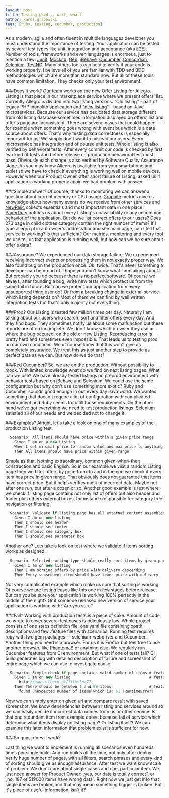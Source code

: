 ```yaml
---
layout: post
title: Testing prod... wait, what?
author: karol.grabowski
tags: [ruby, testing, cucumber, production]
---
```


As a modern, agile and often fluent in multiple languages developer you must understand the importance of testing.
Your application can be tested by several test types like unit, integration and acceptance (aka E2E). Number of tools,
frameworks and even languages is enormous, just to mention a few:
[Junit](http://junit.org/),
[Mockito](http://mockito.org/),
[Geb](http://www.gebish.org/),
[jBehave](http://jbehave.org/),
[Cucumber](https://cukes.info/),
[Concordian](http://concordion.org/),
[Selenium](http://www.seleniumhq.org/),
[TestNG](http://testng.org/).
 Many others tools can help to verify if your code is working properly. I believe all of you are familiar with TDD and
BDD methodologies which are more than standard now. But all of these tools have common limitation. They checks only
your test environment.

###Does it work?
Our team works on the new Offer Listing for [Allegro](http://allegro.pl). Listing is that place in our marketplace service where we present
offers' list. Currently Allegro is divided into two listing versions. "Old listing" - part of legacy PHP monolith
application and ["new listing"](http://allegro.pl/dodatki-do-plyt-cd-dvd-etui-albumy-4735) - based on Java microservices. Because our service has dedicated data storage different
from old listing database sometimes information displayed on offers' list and offer's page are inconsistent. There are
several cases that could happen — for example when something goes wrong with event bus which is a data source about offers. That's why
testing data correctness is especially important for us. We simply don't want to mislead our users. Every microservice
has integration and of course unit tests. Whole listing is also verified by behavioral tests. After every commit
our code is checked by first two kind of tests and before release on production behavioral test must pass. Obviously each
change is also verified by Software Quality Assurance stage. As you may know Allegro is available from your
smartphone and tablet so we have to check if everything is working well on mobile devices. However when our Product
Owner, after short failure of Listing, asked us if application is working properly again we had problem with answer.

###Simple answer?
Of course, thanks to monitoring we can answer a question about current memory or CPU usage. [Graphite](https://github.com/graphite-project/graphite-web) metrics give us
knowledge about how many events do we receive from other services and [NewRelic](http://newrelic.com/) collects essentials and most
important data in one place. [PagerDuty](http://www.pagerduty.com/) notifies us about every Listing's unavailability or any uncommon
behavior of the application. But do we list correct offers to our users? Does 273 page in child clothes category
contain the right number of items? If I type allegro.pl in a browser's address bar and see main page, can I tell that
service is working? Is that sufficient? Our metrics, monitoring and every tool we use tell us that application is
running well, but how can we be sure about offer's data?

###Assurance?
We experienced our data storage failure. We experienced receiving
incorrect events or processing them in not exactly proper way.
We also found bug on the production once. Ok, twice. That's never something a developer can be proud of.
I hope you don't know what I am talking about. But probably you do because there is no perfect software. Of course we
always, after founding a bug, write new tests which protect us from the same fail in future. But can we protect our
application from every unsupported thing user do? Or from a breaking change in external service which listing depends on?
Most of them we can find by well written integration tests but that's only majority not everything.

###Prod?
Our Listing is tested few million times per day. Naturally I am talking about our users who search, sort and
filter offers every day. And they find bugs. They sometimes notify us about some malfunction but these reports
are often incomplete. We don't know which browser they use or where the bug occured, on the old or new Listing. Reproducing
error is pretty hard and sometimes even impossible. That leads us to testing prod on our own conditions. We of course
know that this won't give us completely assurance. We treat this as just another step to provide as perfect
data as we can. But how do we do that?

###Red Cucumber?
So, we are on the production. Without possibility to mock. With limited knowledge what do we find on next listing pages. What
can we use? We have already tested listings on preprod environment with behavior tests based on jBehave and Selenium.
We could use the same configuration but why don't use something more exotic? Ruby and Cucumber sounds good enough in
our every day Java world. We wanted something that doesn't require a lot of configuration with complicated environment
and Ruby seems to fulfill those requirements. On the other hand we've got everything we need to test production listings.
Selenium satisfied all of our needs and we decided not to change it.

###Examples?
Alright, let's take a look on one of many examples of the production Listing test.

```groovy
  Scenario: All items should have price within a given price range
    Given I am on a new Listing
    When I set minimal price to random value and max price to anything higher
    Then All items should have price within given range
```

Simple as that. Nothing extraordinary, common given-when-then construction and basic English. So in our example
we visit a random Listing page then we filter offers by price from-to and in the end we check if every item has
price in given range. That obviously does not guarantee that items have correct price. But it helps verifies most of
incorrect data. Maybe not after one run, but after a dozen or so. Another good example is test where we check if
listing page contains not only list of offers but also header and footer plus others external boxes, for instance
responsible for category tree navigation or filtering:

```groovy
  Scenario: Validate if listing page has all external content assembled
    Given I am on new listing
    Then I should see header
    Then I should see footer
    Then I should see category box
    Then I should see parameter box
```
Another one? Lets take a look on test where we validate if items sorting works as designed:

```groovy
  Scenario: Selected sorting type should really sort items by given parameter
    Given I am on new listing
    Then I am sorting offers by price with delivery descending
    Then Every subsequent item should have lower price with delivery
```

Not very complicated example which make us sure that sorting is working. Of course we are testing cases like this one
in few stages before release. But can you be sure your application is working 100% perfectly in the middle of the night?
Or if someone released new version of service your application is working with? Are you sure?

###Fail?
Working with production tests is a piece of cake. Amount of code we wrote to cover several test cases is
ridiculously low. Whole project consists of one steps definition file, one yaml file containing xpath descriptions and
few .feature files with scenarios. Running test requires ruby with two gem packages — selenium-webdriver
and Cucumber. Another thing you need is a browser. For us it is Firefox but feel free to use another browser, like [PhantomJS](http://phantomjs.org/) or
anything else. We regularly run Cucumber features from CI environment. But what if one of tests fail? CI build generates
log with detailed description of failure and screenshot of entire page which we can use to investigate cause.

```groovy
  Scenario: Simple check if page contains valid number of items # features/items.feature:3
    Given I am on new listing                                   # features/step_definitions/steps.rb:30
      http://www.allegro.pl/filmy?p=72
    Then There should be between 1 and 60 items                 # features/step_definitions/steps.rb:44
      found unexpected number of items which is: 61 (RuntimeError)
```

Now we can simply enter on given url and compare result with saved screenshot. We know dependencies between listing and
services around so we can easily decide if incorrect data comes from us or other service. Is that one redundant item
from example above because fail of service which determine what items display on listing page? Or listing itself?
We can examine this later, information that problem exist is sufficient for now.

###So guys, does it work?

Last thing we want to implement is running all scenarios even hundreds times per single build. And run builds all the
time, not only after deploy. Verify huge number of pages, with all filters, search phrases and every kind of sorting
should give us enough assurance. After test we want know scale of problem. We don't care about single cases
and one, particular item. We just need answer for Product Owner: „yes, our data is totally correct”, or „no, 187 of
519000 items have wrong data”. Right now we just get info that single items are broken and that may mean something
bigger is broken. But it's piece of useful information, isn't it?
